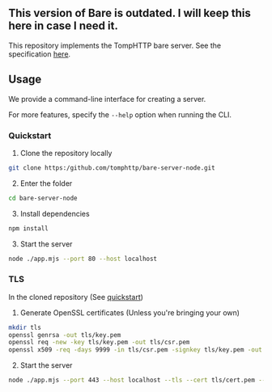 ## This version of Bare is outdated. I will keep this here in case I need it.

This repository implements the TompHTTP bare server. See the specification [here](https://github.com/tomphttp/specifications/blob/master/BareServerV1.md).

## Usage

We provide a command-line interface for creating a server.

For more features, specify the `--help` option when running the CLI.

### Quickstart

1. Clone the repository locally
```sh
git clone https:/github.com/tomphttp/bare-server-node.git
```

2. Enter the folder
```sh
cd bare-server-node
```

3. Install dependencies
```sh
npm install
```

3. Start the server
```sh
node ./app.mjs --port 80 --host localhost
```

### TLS

In the cloned repository (See [quickstart](#quickstart))

1. Generate OpenSSL certificates (Unless you're bringing your own)
```sh
mkdir tls
openssl genrsa -out tls/key.pem
openssl req -new -key tls/key.pem -out tls/csr.pem
openssl x509 -req -days 9999 -in tls/csr.pem -signkey tls/key.pem -out tls/cert.pem
```

2. Start the server
```sh
node ./app.mjs --port 443 --host localhost --tls --cert tls/cert.pem --key tls/key.pem
```
